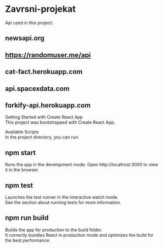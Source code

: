 # Zavrsni-projekat

Api used in this project:
## newsapi.org
## https://randomuser.me/api
## cat-fact.herokuapp.com
## api.spacexdata.com
## forkify-api.herokuapp.com

Getting Started with Create React App\
This project was bootstrapped with Create React App.

Available Scripts\
In the project directory, you can run:

## npm start
Runs the app in the development mode.
Open http://localhost:3000 to view it in the browser.

## npm test
Launches the test runner in the interactive watch mode.\
See the section about running tests for more information.

## npm run build
Builds the app for production to the build folder.\
It correctly bundles React in production mode and optimizes the build for the best performance.





